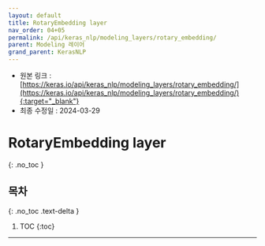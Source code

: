 ```yaml
---
layout: default
title: RotaryEmbedding layer
nav_order: 04+05
permalink: /api/keras_nlp/modeling_layers/rotary_embedding/
parent: Modeling 레이어
grand_parent: KerasNLP
---
```


* 원본 링크 : [https://keras.io/api/keras_nlp/modeling_layers/rotary_embedding/](https://keras.io/api/keras_nlp/modeling_layers/rotary_embedding/){:target="_blank"}
* 최종 수정일 : 2024-03-29

# RotaryEmbedding layer
{: .no_toc }

## 목차
{: .no_toc .text-delta }

1. TOC
{:toc}

---
